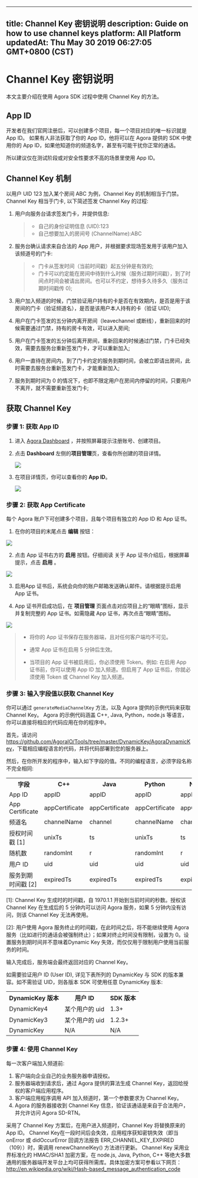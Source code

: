
---
title: Channel Key 密钥说明
description: Guide on how to use channel keys
platform: All Platform
updatedAt: Thu May 30 2019 06:27:05 GMT+0800 (CST)
---
# Channel Key 密钥说明
本文主要介绍在使用 Agora SDK 过程中使用 Channel Key 的方法。

## App ID

开发者在我们官网注册后，可以创建多个项目，每一个项目对应的唯一标识就是 App ID。 如果有人非法获取了你的 App ID，他将可以在 Agora 提供的 SDK 中使用你的 App ID，如果他知道你的频道名字，甚至有可能干扰你正常的通话。

所以建议仅在测试阶段或对安全性要求不高的场景里使用 App ID。

## Channel Key 机制

以用户 UID 123 加入某个房间 ABC 为例，Channel Key 的机制相当于门禁。Channel Key 相当于门卡, 以下简述签发 Channel Key 的过程:

1. 用户向服务台请求签发门卡，并提供信息:

	> - 自己的身份证明信息 (UID):123
	> - 自己想要加入的房间号 (ChannelName):ABC

1. 服务台确认请求来自合法的 App 用户，并根据要求现场签发用于该用户加入该频道号的门卡:

	> - 门卡从签发时间（当前时间戳）起五分钟是有效的;
	> - 门卡可以约定能在房间中待到什么时候（服务过期时间戳），到了时间点时间会被请出房间。也可以不约定，想待多久待多久（服务过期时间戳传 0);

1. 用户加入频道的时候，门禁验证用户持有的卡是否在有效期内，是否是用于该房间的门卡（验证频道名），是否是该用户本人持有的卡（验证 UID);
2. 用户在门卡签发的五分钟内离开房间（leavechannel 或断线），重新回来的时候需要通过门禁，持有的房卡有效，可以进入房间;
3. 用户在门卡签发的五分钟后离开房间，重新回来的时候通过门禁，门卡已经失效，需要去服务台重新签发门卡，才可以重新加入;
4. 用户一直待在房间内，到了门卡约定的服务到期时间，会被立即请出房间，此时需要去服务台重新签发门卡，才能重新加入;
5. 服务到期时间为 0 的情况下，也即不限定用户在房间内停留的时间，只要用户不离开，就不需要重新签发门卡;

## 获取 Channel Key

### 步骤 1: 获取 App ID

1. 进入 [Agora Dashboard](https://dashboard.agora.io/) ，并按照屏幕提示注册账号、创建项目。
2. 点击 **Dashboard** 左侧的**项目管理**页，查看你所创建的项目详情。

	![](https://web-cdn.agora.io/docs-files/1562926227232)

3. 在项目详情页，你可以查看你的 **App ID**。

	![](https://web-cdn.agora.io/docs-files/1562926236498)


### 步骤 2: 获取 App Certificate

每个 Agora 账户下可创建多个项目，且每个项目有独立的 App ID 和 App 证书。

1. 在你的项目的末尾点击 **编辑** 按钮：

![](https://web-cdn.agora.io/docs-files/1558693714333)

2. 点击 App 证书右方的 **启用** 按钮。仔细阅读 关于 App 证书介绍后，根据屏幕提示，点击 **启用** 。

![](https://web-cdn.agora.io/docs-files/1558691819508)

3. 启用App 证书后，系统会向你的账户邮箱发送确认邮件。请根据提示启用 App 证书。


4. App 证书开启成功后，在 **项目管理** 页面点击对应项目上的“眼睛”图标，显示并复制完整的 App 证书。如需隐藏 App 证书，再次点击“眼睛”图标。

![](https://web-cdn.agora.io/docs-files/1558959584424)


> -   将你的 App 证书保存在服务器端，且对任何客户端均不可见。
>
> -   通常 App 证书在启用 5 分钟后生效。
>
> -   当项目的 App 证书被启用后，你必须使用 Token。例如: 在启用 App 证书前，你可以使用 App ID 加入频道。但启用了 App 证书后，你就必须使用 Token 或 Channel Key 加入频道。

### 步骤 3: 输入字段值以获取 Channel Key

你可以通过 `generateMediaChannelKey` 方法，以及 Agora 提供的示例代码来获取 Channel Key。 Agora 的示例代码涵盖 C++, Java, Python，node.js 等语言，你可以直接将相应的代码应用在你的程序中。

首先，请访问 <https://github.com/AgoraIO/Tools/tree/master/DynamicKey/AgoraDynamicKey>，下载相应编程语言的代码，并将代码部署到您的服务器上。

然后，在你所开发的程序中，输入如下字段的值。不同的编程语言，必须字段名称不完全相同:

<table>
  <tr>
    <th>字段</th>
    <th>C++</th>
    <th>Java</th>
    <th>Python</th>
    <th>Node.js</th>
    <th>Go</th>
  </tr>
  <tr>
    <td>App ID</td>
    <td>appID</td>
    <td>appID</td>
    <td>appID</td>
    <td>appID</td>
    <td>appID</td>
  </tr>
  <tr>
    <td>App Certificate</td>
    <td>appCertificate</td>
    <td>appCertificate</td>
    <td>appCertificate</td>
    <td>appCertificate</td>
    <td>appCertificate</td>
  </tr>
  <tr>
    <td>频道名</td>
    <td>channelName</td>
    <td>channel</td>
    <td>channelName</td>
    <td>channel</td>
    <td>channelName</td>
  </tr>
  <tr>
    <td>授权时间戳 [1]</td>
    <td>unixTs</td>
    <td>ts</td>
    <td>unixTs</td>
    <td>ts</td>
    <td>unixTs</td>
  </tr>
  <tr>
    <td>随机数</td>
    <td>randomInt</td>
    <td>r</td>
    <td>randomInt</td>
    <td>r</td>
    <td>randomInt</td>
  </tr>
  <tr>
    <td>用户 ID</td>
    <td>uid</td>
    <td>uid</td>
    <td>uid</td>
    <td>uid</td>
    <td>uid</td>
  </tr>
  <tr>
    <td>服务到期时间戳 [2]</td>
    <td>expiredTs</td>
    <td>expiredTs</td>
    <td>expiredTs</td>
    <td>expiredTs</td>
    <td>expiredTs</td>
  </tr>
</table>

[1]: Channel Key 生成时的时间戳，自 1970.1.1 开始到当前时间的秒数。授权该 Channel Key 在生成后的 5 分钟内可以访问 Agora 服务，如果 5 分钟内没有访问，则该 Channel Key 无法再使用。

[2]: 用户使用 Agora 服务终止的时间戳，在此时间之后，将不能继续使用 Agora 服务（比如进行的通话会被强制终止）；如果对终止时间没有限制，设置为 0。设置服务到期时间并不意味着Dynamic Key 失效，而仅仅用于限制用户使用当前服务的时间。

输入完成后，服务端会最终返回对应的 Channel Key。

如需要验证用户 ID (User ID), 详见下表所列的 DynamicKey 与 SDK 的版本兼容。如不需验证 UID，则各版本 SDK 可使用任意 DynamicKey 版本:

<table>
  <tr>
    <th>DynamicKey 版本</th>
    <th>用户 ID</th>
    <th>SDK 版本</th>
  </tr>
  <tr>
    <td>DynamicKey4</td>
    <td>某个用户的 uid</td>
    <td>1.3+</td>
  </tr>
  <tr>
    <td>DynamicKey3</td>
    <td>某个用户的 uid</td>
    <td>1.2.3+</td>
  </tr>
  <tr>
    <td>DynamicKey</td>
    <td>N/A</td>
    <td>N/A</td>
  </tr>
</table>

### 步骤 4: 使用 Channel Key

每一次客户端加入频道前:

1. 客户端向企业自己的业务服务器申请授权。
2. 服务器端收到请求后，通过 Agora 提供的算法生成 Channel Key，返回给授权的客户端应用程序。
3. 客户端应用程序调用 API 加入频道时，第一个参数要求为 Channel Key。
4. Agora 的服务器接收到 Channel Key 信息，验证该通话是来自于合法用户，并允许访问 Agora SD-RTN。

采用了 Channel Key 方案后，在用户进入频道时，Channel Key 将替换原来的 App ID。 Channel Key在一段时间后会失效，应用程序获知密钥失效（即当 onError 或 didOccurError 回调方法报告 ERR_CHANNEL_KEY_EXPIRED（109））时，需调用 renewChannelKey() 方法进行更新。 Channel Key 采用业界标准化的 HMAC/SHA1 加密方案，在 node.js, Java, Python, C++ 等绝大多数通用的服务器端开发平台上均可获得所需库。具体加密方案可参看以下网页：<http://en.wikipedia.org/wiki/Hash-based_message_authentication_code>
